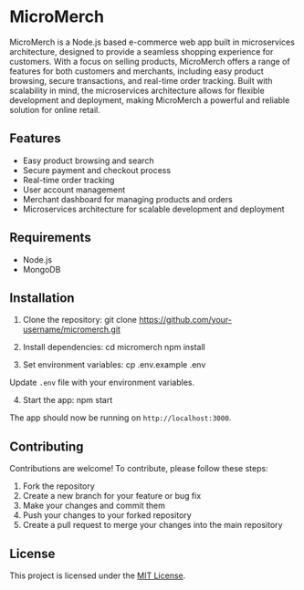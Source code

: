 # MicroMerch

MicroMerch is a Node.js based e-commerce web app built in microservices architecture, designed to provide a seamless shopping experience for customers. With a focus on selling products, MicroMerch offers a range of features for both customers and merchants, including easy product browsing, secure transactions, and real-time order tracking. Built with scalability in mind, the microservices architecture allows for flexible development and deployment, making MicroMerch a powerful and reliable solution for online retail.

## Features

- Easy product browsing and search
- Secure payment and checkout process
- Real-time order tracking
- User account management
- Merchant dashboard for managing products and orders
- Microservices architecture for scalable development and deployment

## Requirements

- Node.js
- MongoDB

## Installation

1. Clone the repository:
git clone https://github.com/your-username/micromerch.git

2. Install dependencies:
cd micromerch
npm install

3. Set environment variables:
cp .env.example .env


Update `.env` file with your environment variables.

4. Start the app:
npm start

The app should now be running on `http://localhost:3000`.

## Contributing

Contributions are welcome! To contribute, please follow these steps:

1. Fork the repository
2. Create a new branch for your feature or bug fix
3. Make your changes and commit them
4. Push your changes to your forked repository
5. Create a pull request to merge your changes into the main repository

## License

This project is licensed under the [MIT License](LICENSE).
